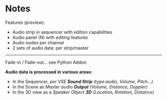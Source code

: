 # Notes


Features (preview):
- Audio strip in sequencer with edition capabilities
- Audio panel (N) with editing features
- Audio nodes per channel
- 2 sets of audio data: per strip/master

---

Fade-in / Fade-out... see Python Addon


**Audio data is processed in various areas:**
- In the Sequencer, *per VSE **Sound Strip** (type:audio, Volume, Pitch...)*
- In the Scene as *Master audio **Output** (Volume, Distance, Doppler)*
- In the 3D view as a *Speaker Object **3D** (Location, Rotation, Distance)*
